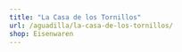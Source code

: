```yaml
---
title: "La Casa de los Tornillos"
url: /aguadilla/la-casa-de-los-tornillos/
shop: Eisenwaren
---
```

